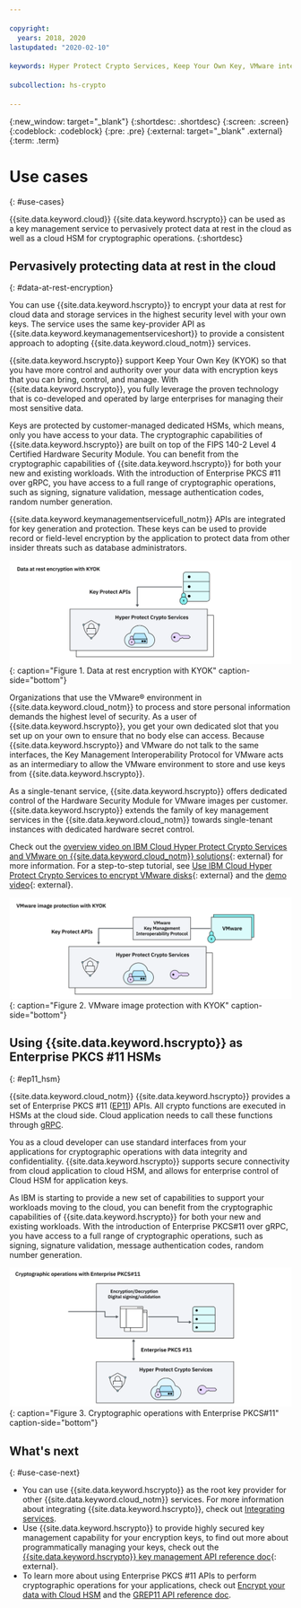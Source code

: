 ```yaml
---

copyright:
  years: 2018, 2020
lastupdated: "2020-02-10"

keywords: Hyper Protect Crypto Services, Keep Your Own Key, VMware integration, use cases, Bring your Own Keys, KYOK

subcollection: hs-crypto

---
```


{:new_window: target="_blank"}
{:shortdesc: .shortdesc}
{:screen: .screen}
{:codeblock: .codeblock}
{:pre: .pre}
{:external: target="_blank" .external}
{:term: .term}

# Use cases
{: #use-cases}

{{site.data.keyword.cloud}} {{site.data.keyword.hscrypto}} can be used as a key management service to pervasively protect data at rest in the cloud as well as a cloud HSM for cryptographic operations.
{:shortdesc}

## Pervasively protecting data at rest in the cloud
{: #data-at-rest-encryption}

You can use {{site.data.keyword.hscrypto}} to encrypt your data at rest for cloud data and storage services in the highest security level with your own keys. The service uses the same key-provider API as {{site.data.keyword.keymanagementserviceshort}} to provide a consistent approach to adopting {{site.data.keyword.cloud_notm}} services.

 {{site.data.keyword.hscrypto}} support Keep Your Own Key (KYOK) so that you have more control and authority over your data with encryption keys that you can bring, control, and manage.  With {{site.data.keyword.hscrypto}}, you fully leverage the proven technology that is co-developed and operated by large enterprises for managing their most sensitive data.

 Keys are protected by customer-managed dedicated HSMs, which means, only you have access to your data. The cryptographic capabilities of  {{site.data.keyword.hscrypto}} are built on top of the FIPS 140-2 Level 4 Certified Hardware Security Module. You can benefit from the cryptographic capabilities of  {{site.data.keyword.hscrypto}} for both your new and existing workloads. With the introduction of Enterprise PKCS #11 over gRPC, you have access to a full range of cryptographic operations, such as signing, signature validation, message authentication codes, random number generation.

 {{site.data.keyword.keymanagementservicefull_notm}} APIs are integrated for key generation and protection. These keys can be used to provide record or field-level encryption by the application to protect data from other insider threats such as database administrators.

![data at rest encryption with KYOK](/image/byok.svg "Data at rest encryption with KYOK"){: caption="Figure 1. Data at rest encryption with KYOK" caption-side="bottom"}

Organizations that use the VMware&reg; environment in {{site.data.keyword.cloud_notm}} to process and store personal information demands the highest level of security. As a user of {{site.data.keyword.hscrypto}}, you get your own dedicated slot that you set up on your own to ensure that no body else can access. Because {{site.data.keyword.hscrypto}} and VMware do not talk to the same interfaces, the Key Management Interoperability Protocol for VMware acts as an intermediary to allow the VMware environment to store and use keys from {{site.data.keyword.hscrypto}}.

As a single-tenant service, {{site.data.keyword.hscrypto}} offers dedicated control of the Hardware Security Module for VMware images per customer. {{site.data.keyword.hscrypto}} extends the family of key management services in the {{site.data.keyword.cloud_notm}} towards single-tenant instances with dedicated hardware secret control.

Check out the [overview video on IBM Cloud Hyper Protect Crypto Services and VMware on {{site.data.keyword.cloud_notm}} solutions](https://youtu.be/9n8-hQBMYWQ){: external} for more information. For a step-to-step tutorial, see [Use IBM Cloud Hyper Protect Crypto Services to encrypt VMware disks](https://developer.ibm.com/tutorials/use-hyper-protect-crypto-services-to-encrypt-vmware-disks/){: external} and the [demo video](https://youtu.be/huQ5wUfrW4c){: external}.

![VMware image protection with KYOK](/image/byok_vm.svg "VMware image protection with KYOK"){: caption="Figure 2. VMware image protection with KYOK" caption-side="bottom"}

## Using {{site.data.keyword.hscrypto}} as Enterprise PKCS #11 HSMs
{: #ep11_hsm}

{{site.data.keyword.cloud_notm}} {{site.data.keyword.hscrypto}} provides a set of Enterprise PKCS #11 ([EP11](/docs/hs-crypto?topic=hs-crypto-HSM-overview)) APIs. All crypto functions are executed in HSMs at the cloud side. Cloud application needs to call these functions through [gRPC](https://grpc.io).

You as a cloud developer can use standard interfaces from your applications for cryptographic operations with data integrity and confidentiality. {{site.data.keyword.hscrypto}}
supports secure connectivity from cloud application to cloud HSM, and allows for enterprise control of Cloud HSM for application keys.

As IBM is starting to provide a new set of capabilities to support your workloads moving to the cloud, you can benefit from the cryptographic capabilities of {{site.data.keyword.hscrypto}} for both your new and existing workloads. With the introduction of Enterprise PKCS#11 over gRPC, you have access to a full range of cryptographic operations, such as signing, signature validation, message authentication codes, random number generation.

![EP11 HSM](/image/PKCS11.svg "Cryptographic operations with Enterprise PKCS#11"){: caption="Figure 3. Cryptographic operations with Enterprise PKCS#11" caption-side="bottom"}

## What's next
{: #use-case-next}

- You can use {{site.data.keyword.hscrypto}} as the root key provider for other {{site.data.keyword.cloud_notm}} services. For more information about integrating {{site.data.keyword.hscrypto}}, check out [Integrating services](/docs/hs-crypto?topic=hs-crypto-integrate-services).
- Use {{site.data.keyword.hscrypto}} to provide highly secured key management capability for your encryption keys, to find out more about programmatically managing your keys, check out the [{{site.data.keyword.hscrypto}} key management API reference doc](https://{DomainName}/apidocs/hs-crypto){: external}.
- To learn more about using Enterprise PKCS #11 APIs to perform cryptographic operations for your applications, check out [Encrypt your data with Cloud HSM](/docs/hs-crypto?topic=hs-crypto-get-started#encrypt-data-hsm) and the [GREP11 API reference doc](/docs/hs-crypto?topic=hs-crypto-grep11-api-ref).
